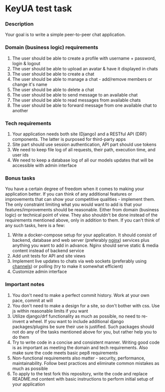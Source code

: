 # KeyUA test task

### Description
Your goal is to write a simple peer-to-peer chat application.

### Domain (business logic) requirements
1. The user should be able to create a profile with username + password, login & logout
1. The user should be able to upload an avatar & have it displayed in chats
1. The user should be able to create a chat
1. The user should be able to manage a chat - add/remove members or change it's name
1. The user should be able to delete a chat
1. The user should be able to send message to an available chat
1. The user should be able to read messages from available chats
1. The user should be able to forward message from one available chat to another

### Tech requirements
1. Your application needs both site (Django) and a RESTful API (DRF) components. The latter is purposed for third-party apps
1. Site part should use session authentication, API part should use tokens
1. We need to keep file log of all requests, their path, execution time, and user ids
1. We need to keep a database log of all our models updates that will be accessible with admin interface

### Bonus tasks
You have a certain degree of freedom when it comes to making your application better. If you can think of any additional features or improvements that can show your competitive qualities - implement them. The only constraint limiting what you would want to add is that your features/improvements should be reasonable. Either from domain (business logic) or technical point of view. They also shouldn't be done instead of the requirements mentioned above, only in addition to them. If you can't think of any such tasks, here is a few:
1. Write a docker-compose setup for your application. It should consist of backend, database and web server (preferably [nginx](https://www.nginx.com/)) services plus anything you want to add in advance. Nginx should serve static & media content instead of backend service
1. Add unit tests for API and site views
1. Implement live updates to chats via web sockets (preferably using [channels](https://channels.readthedocs.io/en/stable/)) or polling (try to make it somewhat efficient)
1. Customize admin interface

### Important notes
1. You don't need to make a perfect commit history. Work at your own pace, commit at will
1. You don't need to make a design for a site, so don't bother with css. Use js within reasonable limits if you want
1. Utilize django/drf functionality as much as possible, no need to re-invent a wheel. If you want to include additional django packages/plugins be sure their use is justified. Such packages should not do any of the tasks mentioned above for you, but rather help you to do them
1. Try to write code in a concise and consistent manner. Writing good code is as important as meeting the domain and tech requirements. Also make sure the code meets basic pep8 requirements
1. Non-functional requirements also matter - security, performance, maintainability. Follow best practices and eliminate common mistakes as much as possible
1. To apply to the test fork this repository, write the code and replace README.md content with basic instructions to perform initial setup of your application

